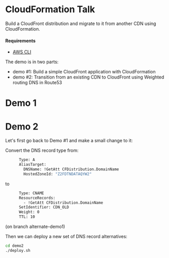 # CloudFormation Talk
Build a CloudFront distribution and migrate to it from another CDN using CloudFormation.

#### Requirements
* [AWS CLI](https://docs.aws.amazon.com/cli/latest/userguide/installing.html)

The demo is in two parts:
* demo #1: Build a simple CloudFront application with CloudFormation
* demo #2: Transition from an existing CDN to CloudFront using Weighted routing DNS in Route53
 
 
# Demo 1

# Demo 2

Let's first go back to Demo #1 and make a small change to it:

Convert the DNS record type from:
```bash
      Type: A
      AliasTarget:
        DNSName: !GetAtt CFDistribution.DomainName
        HostedZoneId: "Z2FDTNDATAQYW2"
``` 
to
```bash
      Type: CNAME
      ResourceRecords:
        - !GetAtt CFDistribution.DomainName
      SetIdentifier: CDN_OLD
      Weight: 0
      TTL: 10
```

(on branch alternate-demo1)

Then we can deploy a new set of DNS record alternatives:

```bash
cd demo2
./deploy.sh
```
